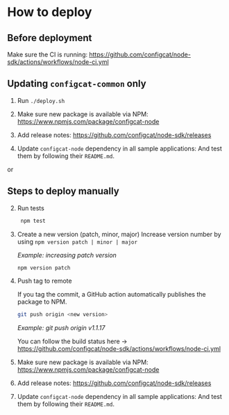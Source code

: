 # How to deploy

## Before deployment

Make sure the CI is running: https://github.com/configcat/node-sdk/actions/workflows/node-ci.yml

## Updating `configcat-common` only
  
1. Run `./deploy.sh`

1. Make sure new package is available via NPM: https://www.npmjs.com/package/configcat-node

1. Add release notes: https://github.com/configcat/node-sdk/releases

2. Update `configcat-node` dependency in all sample applications:
   And test them by following their `README.md`.

or

## Steps to deploy manually

2. Run tests
   ```bash
    npm test
    ```

3. Create a new version (patch, minor, major)
Increase version number by using `npm version patch | minor | major`

    *Example: increasing patch version* 
    ```bash
    npm version patch
    ```
1. Push tag to remote
    
    If you tag the commit, a GitHub action automatically publishes the package to NPM. 
    ```bash
    git push origin <new version>
    ```
    *Example: git push origin v1.1.17*

    You can follow the build status here -> https://github.com/configcat/node-sdk/actions/workflows/node-ci.yml

1. Make sure new package is available via NPM: https://www.npmjs.com/package/configcat-node

1. Add release notes: https://github.com/configcat/node-sdk/releases

2. Update `configcat-node` dependency in all sample applications:
   And test them by following their `README.md`.

